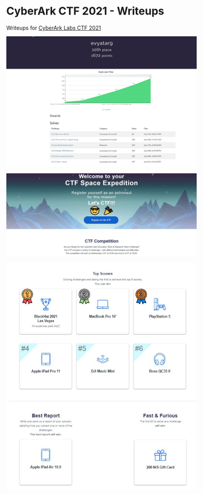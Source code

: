 # CyberArk CTF 2021 - Writeups 

Writeups for [CyberArk Labs CTF 2021](https://ctf.cyberark-labs.com/)

![10th.JPG](images/10th.JPG)

![ctf.JPG](images/ctf.JPG)

![scores.JPG](images/scores.JPG)

